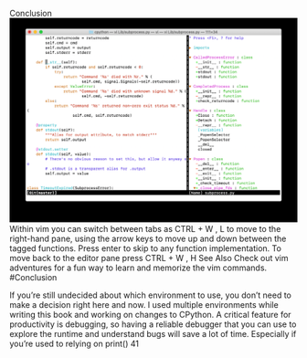 Conclusion 
![page_41_1](images/page_41_1.png)
 Within  vim  you can switch between tabs as   CTRL  +  W  , L to move to the right-hand pane, using the arrow keys to move up and down between the tagged functions. Press enter to skip to any function implementation. To move back to the editor pane press   CTRL  +  W  ,   H See Also Check out  vim adventures  for a fun way to learn and memorize the vim commands. 
#Conclusion 

 If you’re still undecided about which environment to use, you don’t need to make a decision right here and now. I used multiple environments while writing this book and working on changes to CPython. A critical feature for productivity is debugging, so having a reliable debugger that you can use to explore the runtime and understand bugs will save a lot of time. Especially if you’re used to relying on  print() 41